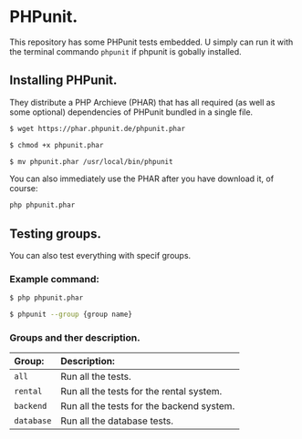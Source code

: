 PHPunit. 
=============================

This repository has some PHPunit tests embedded. 
U simply can run it with the terminal commando `phpunit` if phpunit is gobally installed.

## Installing PHPunit.

They distribute a PHP Archieve (PHAR) that has all required (as well as some optional) dependencies of PHPunit
bundled in a single file. 

```bash
$ wget https://phar.phpunit.de/phpunit.phar

$ chmod +x phpunit.phar

$ mv phpunit.phar /usr/local/bin/phpunit
```

You can also immediately use the PHAR after you have download it, of course:

```bash
php phpunit.phar
```

## Testing groups.

You can also test everything with specif groups. 

### Example command: 

```bash
$ php phpunit.phar

$ phpunit --group {group name}
```

### Groups and ther description. 

| Group:              | Description:                              |
| :------------------ | :---------------------------------------- |
| `all`               | Run all the tests.                        |
| `rental`            | Run all the tests for the rental system.  |
| `backend`           | Run all the tests for the backend system. |
| `database`          | Run all the database tests.               |
